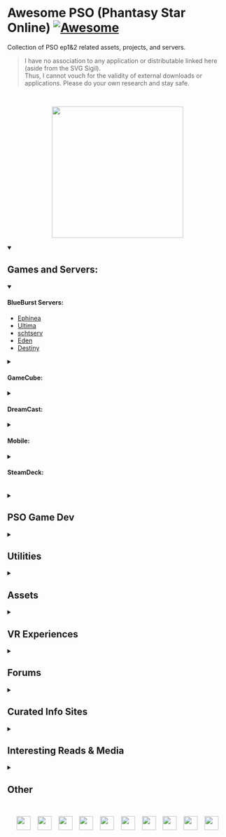 # Awesome PSO (Phantasy Star Online) [![Awesome](https://cdn.jsdelivr.net/gh/sindresorhus/awesome@d7305f38d29fed78fa85652e3a63e154dd8e8829/media/badge.svg)](https://github.com/sindresorhus/awesome)
Collection of PSO ep1&2 related assets, projects, and servers.

> I have no association to any application or distributable linked here (aside from the SVG Sigil). <br/>
> Thus, I cannot vouch for the validity of external downloads or applications.
> Please do your own research and stay safe.

<br/>

<p align="center">
  <a href="https://tcardlab.github.io/pso-title-screen/sigil">
    <img src="https://user-images.githubusercontent.com/35203441/230694323-1a1703ea-65f9-4ea1-931a-8ab8497170fe.svg" height="300" />
  </a>
</p>


<details open>
<summary><h2> Games and Servers: </h2></summary>

<details open>
<summary><h4> BlueBurst Servers: </h4></summary>

- [Ephinea](https://ephinea.pioneer2.net/)
- [Ultima](https://www.phantasystaronline.net/)
- [schtserv](https://psobb.schtserv.com/startguide/)
- [Eden](http://edenserv.net/download)
- [Destiny](https://playpso.net/)

</details>
	
<details>
<summary><h4> GameCube: </h4></summary>

May need a [GameCube Emulator](https://dolphin-emu.org/)
	
- [ISO - Internet Archive](https://archive.org/download/efgamecubeusa/Game%20Cube%20USA/#:~:text=Phantasy%20Star%20Online%20Episode%20I%20%26%20II)
- [Schtserv Network - PSO GC Connection guide](http://www.schtserv.com/forums/app.php/pso-gc-connection-guide)

Dolphin Status:
 - [PSO I & II](https://wiki.dolphin-emu.org/index.php?title=Phantasy_Star_Online_Episode_I_%26_II)
   - [Forum Support Thread](https://forums.dolphin-emu.org/Thread-gc-phantasy-star-online-episode-i-ii?highlight=Phantasy+Star+Online)
 - [PSO I & II Plus](https://wiki.dolphin-emu.org/index.php?title=Phantasy_Star_Online_Episode_I_%26_II_Plus)
   - [Forum Support Thread](https://forums.dolphin-emu.org/Thread-gc-phantasy-star-online-episode-i-ii-plus?highlight=Phantasy+Star+Online)
</details>

<details>
<summary><h4> DreamCast: </h4></summary>

May need a [DreamCast Emulator](https://redream.io/)

- [GDI - Internet Archive](https://archive.org/download/ef_SEGA_GDI_USA/Dreamcast%20GDI%20USA/#:~:text=Phantasy%20Star%20Online)
- [Phantasy Star Online : Dreamcast Live](https://dreamcastlive.net/phantasy-star-online/)
- [Sylverant](https://sylverant.net/)
- [schtserv](http://www.schtserv.com/forums/app.php/downloads#:~:text=PSO%20Dreamcast%20V1%20and%20V2)

</details>

<details>
<summary><h4> Mobile: </h4></summary>
	
<!--
reicast is dead
  https://github.com/skmp/reicast-emulator

  [(1) With the new Reicast-FH updates on Android, you can play the DC version online on the go. : PSO (reddit.com)](https://www.reddit.com/r/PSO/comments/9kq3vk/with_the_new_reicastfh_updates_on_android_you_can/)

  https://emulationking.com/reicast/

  [(183) Phantasy Star Online v1 | NVIDIA SHIELD Android TV (2015) | Reicast Emulator [1080p] | Dreamcast - YouTube](https://www.youtube.com/watch?v=B8O5sHGkahk)
-->
	
I have not seen anyone run PSO on their phone recently, but should be possible in theory.

Dolphin can run on Android:
	
  - [Video](https://www.youtube.com/watch?v=E61i0pVlZjo)
  - [Google Play Store](https://play.google.com/store/apps/details?id=org.dolphinemu.dolphinemu)
  - [Dolphin Download Page](https://dolphin-emu.org/download/)
  - See GameCube section to get ISO if necessary
	
Redream can run on Android:
	
  - [Video](https://www.youtube.com/watch?v=2_Sf_WXpoO0)
  - [Google Play Store](https://play.google.com/store/apps/details?id=io.recompiled.redream)
  - [Redream Download Page](https://redream.io/download)
  - See DreamCast section to get GDI if necessary

RetroArch can run on Android and supports both emulators mentioned above:
	
  - [Video](https://www.youtube.com/watch?v=9JYn-Dpcdk4)
  - [Google Play Store](https://play.google.com/store/apps/details?id=com.retroarch)
  - [RetroArch Home](https://www.retroarch.com/index.php)

</details>
	
<details>
<summary><h4> SteamDeck: </h4></summary>

Ephinea Guides:
  - https://www.reddit.com/r/SteamDeck/comments/w9q6ub/installing_and_running_pso_bb_ephinea/
  - https://docs.google.com/document/d/1I4AibIhq5M85wByePQ3wg8bK5s6DsOl9KQRjRkW-Oas/edit

</details>

<br/>
</details>

<details>
<summary><h2> PSO Game Dev </h2></summary>

<table>
  <tr>
    <th colspan="5">  <h3> Remakes & Remasters </h3>  </th>
  </tr>
  
  <tr>
    <th>Project Name</th>
    <th>Year of Origin <br/> (approx.)</th>
    <th>Status</th>
    <th>Showcase</th>
    <th>Resources</th>
  </tr>
  <tr>
    <td>PSO Remake <br/> (by <a href="https://github.com/HelloKitty">Glader</a>)</td>
    <td>2014</td>
    <td>Superseded by PSOBB2 in 2020</td>
    <td>
      <a href="https://www.youtube.com/watch?v=iV6skAtkGrQ">PSO Unity Remake: Forest</a>
    </td>
    <td>
      <a href="https://github.com/HelloKitty/GladNet3">GladNet</a>,
      <a href="https://github.com/BoomaNation">BoomaNation</a>
    </td>
  </tr>
  <tr>
    <td>Benjamin Collins <br/> Version</td>
    <td>2015</td>
    <td>Dropped in 2019?</td>
    <td>
      <a href="https://www.youtube.com/@BenjaminWeeb">Showcase</a>
    </td>
    <td> <a href="https://gitlab.com/dashgl">Kion/DashGL Utilities</a> </td>
  </tr>
  <tr>
    <td>Pocket PSO</td>
    <td>2017</td>
    <td>Dropped in 2017</td>
    <td>
      <a href="https://www.youtube.com/watch?v=NnfOs6UnclE">Pocket PSO PC/Mobile Test</a>
    </td>
    <td></td>
  </tr>
  <tr>
    <td>PSO Clone <br/> (by Landon Ritchie)</td>
    <td>2017</td>
    <td>Superseded by Reverie Star in ~2018</td>
    <td>
      <a href="https://www.youtube.com/watch?v=pED93N-Whz0">PSO Clone</a>
    </td>
    <td></td>
  </tr>
  <tr>
    <td>Andreas Scholl <br/> Version</td>
    <td>pre-2019</td>
    <td>Active - Low Priority</td>
    <td>
      <a href="https://www.youtube.com/watch?v=hqlFFS15Dg8">showcase</a>
    </td>
    <td>
      <a href="https://gitlab.com/dashgl/unity"> DashUnityProject </a>
    </td>
  </tr>
  <tr>
    <td><a href="http://psobb2.com">PSOBB2</a> <br/> (<a href="https://github.com/HelloKitty">Glader</a>, et al.)</td>
    <td>2020</td>
    <td>Indefinite Hiatus</td>
    <td>
      <a href="https://www.youtube.com/watch?v=uMmck7fNjlU">announcement video 1</a>, <br/>
      <a href="https://www.youtube.com/watch?v=ofAeXOMws1c">announcement video 2</a>
    </td>
    <td>
      <a href="https://github.com/HelloKitty/PSOBB2.Client">Client</a>, <br/>
      <a href="https://github.com/hellokitty/booma.proxy">Proxy</a>, <br/>
      <a href="https://github.com/hellokitty/booma.server">Server</a>, <br/>
      <a href="https://github.com/HelloKitty/PSOBB2.Content">Content</a>
    </td>
  </tr>
   <tr>
    <td>VRChat PSO</td>
    <td>pre-2019</td>
    <td>Unknown</td>
    <td>
      <a href="https://www.youtube.com/watch?v=h0kkl6Ja2ZE">Phantasy Star Online in VR!?</a>
    </td>
    <td></td>
  </tr>
  <tr>
    <td>Team Shonochan <br/> Version</td>
    <td>2021</td>
    <td>Active</td>
    <td>
      <a href="https://www.youtube.com/watch?v=QLdARRzJaTo">Phantasy star and dothack dev</a>
    </td>
    <td></td>
  </tr>
  <tr>
    <td> PSOQuest-VR <br/> by <a href="https://github.com/foxeh89">Foxeh</a> </td>
    <td>2022</td>
    <td>Unknown</td>
    <td>
      <a href="https://cdn.discordapp.com/attachments/1020720102288670781/1030287153785229312/com.Foxeh.VRFramework2-20221013-201033.mp4">Weapons Demo</a>,
      <a href="https://cdn.discordapp.com/attachments/1020720102288670781/1022373404239724544/PSOQuestTest1.mp4">Forest Demo</a>
    </td>
    <td></td>
  </tr>
  
<!--
  <tr>
    <td>name</td>
    <td>year</td>
    <td>status</td>
    <td>vid</td>
    <td>resources</td>
  </tr>
  <a href=""></a>

</table>
<table>
-->
   <tr>
    <th colspan="5">  <h3> Spin-Offs </h3>  </th>
  </tr>
  <tr>
    <th>Project Name</th>
    <th>Year of Origin <br/> (approx.)</th>
    <th>Status</th>
    <th>Showcase</th>
    <th>Resources</th>
  </tr>
  <tr>
    <td>Reverie Star <br/> (by Zorlock Studios)</td>
    <td>2018</td>
    <td>Dropped in 2020</td>
    <td>
      <a href="https://www.youtube.com/watch?v=TNfn-6KJ1GY">Reverie Star - New City Area</a>, <br/>
      <a href="https://www.youtube.com/watch?v=Pc5hum_wnxE">Reverie Star Progress Update</a>
    </td>
    <td></td>
  </tr>
  <tr>
    <td>GladMMO <br/> (Superset of PSOBB2)</td>
    <td>pre-2019</td>
    <td>Stale since 2020</td>
    <td>
      <a href="https://www.youtube.com/watch?v=F9x97CSsFso">2019 Unification Announcement</a>
    </td>
    <td>
      <a href="https://github.com/gladmmo">GladMMO Github</a>
    </td>
  </tr>
	
  <tr>
    <td>Project STAR <br/> by <a href="https://twitter.com/AexcessT">aeXcess Team</a> </td>
    <td>2019</td>
    <td>Stale since 2020</td>
    <td>
      <a href="https://www.reddit.com/r/Unity3D/comments/ex5oew/action_packed_combat_in_procedurally_generated/">City Combat Demo</a>
    </td>
    <td>
    </td>
  </tr>
  <tr>
    <td>
      <a href="https://www.playprojectpioneer.com/">Project Pioneer</a> <br/>
      (by <a href="https://photondropstudio.com/">Photon Drop Studio</a>)
    </td>
    <td>2021</td>
    <td>Active - seeking funding</td>
    <td>
      <a href="https://www.youtube.com/shorts/Dr8058UtITg">Metro-City showcase</a>
    </td>
    <td></td>
  </tr>
</table>
</details>

<details>
<summary><h2> Utilities </h2></summary>
<br/>
<details>
  <summary><i>SERVERS, EMULATORS, & DEV-SUITES:</i></summary>

  - DashGL Dev Suite
    - [Snippets - Ikaruga](https://gitlab.com/dashgl/ikaruga/-/snippets)
    - [DashGL Model Format](https://gitlab.com/dashgl/format)
    - [DashUnityProject](https://gitlab.com/dashgl/unity)
    - [Asset Lib & Exporter](https://gitlab.com/dashgl/psov2)
  - Solybum Dev Suite
    - [Tethealla](https://github.com/Solybum/Tethealla) – PSO Server
    - [PSO-Tools](https://github.com/Solybum/PSO-Tools) – PSO Utils
    - [Utilities](https://github.com/Solybum/Utilities) – General Utils
  - Glader Dev Suite
    - [Booma](https://github.com/BoomaNation) : ([Library](https://github.com/BoomaNation/Booma.Library) | [Proxy](https://github.com/HelloKitty/Booma.Proxy) | [Client](https://github.com/HelloKitty/PSOBB2.Client) | [Server](https://github.com/HelloKitty/Booma.Server)) – PSO:BB Emulation Suite
    - PSO:BB2 : ([Library](https://github.com/kanon411/PSOBB2.Library) | [Content](https://github.com/HelloKitty/PSOBB2.Content) | [Client](https://github.com/HelloKitty/PSOBB2.Client) | [Server](https://github.com/gladmmo)) – PSO:BB Remake in Unity
  - PSO Kotlin
    - [phantasmal-world](https://github.com/DaanVandenBosch/phantasmal-world) – PSO Dev-Suite (web app, utils, and WIP  server)
  - PSO Rust
    - [idolapsoserv](https://github.com/BygoneWorlds/idolapsoserv) – PSO Server
    - [Telepipe](https://github.com/BygoneWorlds/telepipe) – PSO on Dolphin Emulator 
	
  <br/>
	
Private Servers:

- [NewServe](https://github.com/fuzziqersoftware/newserv) – PSO server/proxy

</details>
  
<br>
  
<details>
  <summary><i>STATS:</i></summary> 

  - [drop chart](https://github.com/SethClydesdale/psobb-drop-charts) – PSO:bb plugin for drop chart
  - [Map Simulator](https://github.com/aldelaro5/PSOMapRNGSimulation) – PSO:gc Map RGN simulation
</details>

<br/>
	
<details>
  <summary><i> ITEM DB: </i></summary>

  - [PSO-World Items DB](https://www.pso-world.com/items.php)
  - [PSO-World Mags](https://www.pso-world.com/sections.php?section=Mags&op=viewtopsection)
  - [MAG database](https://github.com/SethClydesdale/psobb-mag-database) – PSO:bb plugin
</details>

<br/>

<details>
  <summary><i> SECTION-ID CALCULATOR: </i></summary>

  - Code
    - [gamefaqs calc in various langs](https://gamefaqs.gamespot.com/dreamcast/198288-phantasy-star-online/faqs/12520) [Ruby, Py, C#, PHP, JS, C++, C]
    - [eleriaqueen/pso-simple-section-id-calculator](https://github.com/eleriaqueen/pso-simple-section-id-calculator) [ JS ]
    - [PSOCalc](https://github.com/gar-mil/psocalc) – PSO:bb section ID calc [ JS ]
    - [ID_generator](https://github.com/DiggsAsura/PSO_Section_ID_generator) – PSO:gc section ID calc [ Rust ]
    - [secid-calc](https://github.com/TimBeard/secid-calculator) – PSO section ID calc [ Vue.js ]
  - App
    - [PSO-World Calc](http://www.pso-world.com/secid_BB.php)
    - [Solybum Calc](https://www.phantasystaronline.net/forum/index.php?/tool-box/calculators/section-id/)
  - Reference
    - [Pioneer2 Ref](https://wiki.pioneer2.net/w/Section_IDs)
    - [PSO Fandom Ref](https://pso.fandom.com/wiki/Section_ID)
    - [PhantasyStar Fandom Ref](https://phantasystar.fandom.com/wiki/Section_ID)
    - [PSO-World Articles](https://www.pso-world.com/sections.php?op=listarticles&secid=19)
</details>

<br/>

<details>
  <summary><i> MAG CALCULATOR: </i></summary>

  - [MAG Calc](https://github.com/Jimaine/PsoMagCalculator) – PSO mag calculator
  - [MAG AI](https://github.com/Lemonilla/MagAi) – Generate Mag Feeding plan
  - [MAG Feeder](https://github.com/ariajanke/mag-feeder) – Mag Feeder Tool for PSOBB
</details>

<br/>
</details>

<details>
<summary><h2> Assets </h2></summary>

  <details style="display: flex; flex-direction: row">
  <summary><i>AESTHETICS:</i></summary>
    
    
  - [pso-highres-ui](https://github.com/eleriaqueen/pso-highres-ui) – highres ui for Dolphin emulator
  - [highres-dreamcast-ui](https://github.com/eleriaqueen/pso-highres-dreamcube-ui) – highres Dreamcast ui for Dolphin emulator
  - [Custom-HUD](https://github.com/izumidaye/psobb-custom-HUD) – PSO:bb custom hud plugin
  </details><br>  
	

  <details style="display: flex; flex-direction: row">
  <summary><h3 style="display: inline"> Notable Sources: </h3></summary>
  
    NOTE – If you know of other relevant sources or title screen recreations, 
    let me know or make a PR, I'd be happy to add them here!
  

  - [@HelloKitty's PSOBB2 Title Screen](https://github.com/HelloKitty/Booma.PSOBB.Client/tree/master/Assets/Content)
    - [demo-video](https://www.youtube.com/watch?v=DB9-mvFJ53Q)
    - [dev-log video](https://www.youtube.com/watch?v=W8maC6ZdFqA)
    - /Sound/ - Has many useful sound effects and songs (title screen song included)
    - /UI/Titlescreen/ - Has the divided up assets of the title screen.  (I used the Orbs from here)
    - [PSOBB2 Discord had a good full-circle](https://cdn.discordapp.com/attachments/540689032712159281/770541845599223808/PSO.png)  (I used this in creating an SVG)
  - [GameCube Version](https://www.youtube.com/watch?v=7ORY-IFb3cY)
  - [Egg+ / anycoloregg](http://anycoloregg.web.fc2.com/PSO/ep3card/3_sozai.html)
    - [decent res full-circle](http://anycoloregg.web.fc2.com/PSO/ep3card/sozai/msg1130_1.gif)
    - [decent res inner-circle](http://anycoloregg.web.fc2.com/PSO/ep3card/sozai/msg1130_2.gif)  (I used this in creating an SVG)
  - [Circle Meaning](https://www.reddit.com/r/PSO/comments/8y4z8i/fan_translation_for_my_recent_pso_logo_project_i/)
  - [Fringes of Algo](http://www.psalgo.com/boards/phantasy-star-online-fonts-vd244.html)  (I used PSO font from here)
  - [dreamcast remake](https://cdn.discordapp.com/attachments/539772751796240386/959417156179742730/2022-04-01_12-43-34_psogame_480p.mp4)
    - notably shows use of a sprite based StarStream
  - Other Unused Fonts:  (its hard to know whats a duplicate or original source...)
    - [font2s/pso_test_regular](https://font2s.com/fonts/63345/pso_test_regular.html#.YysVlexKjOR)
    - [freefontsdownload/free-pso-test-regular-font](https://freefontsdownload.net/free-pso-test-regular-font-125365.htm)  (prob same as prior)
    - [wfonts/pso-test](https://www.wfonts.com/font/pso-test)  (prob same as prior)
    - [eleriaqueen/stylised-pso-font](https://www.pioneer2.net/community/threads/i-made-stylised-pso-fonts.13269/)  (links are broken, but I'd like a copy if anyone has them)
    - [fontstruct/phantasy_star_online](https://fontstruct.com/fontstructions/show/253199/phantasy_star_online)  (includes punctuation)
    - [fontstruct/phantasy_star_online_cyr_ver_1](https://fontstruct.com/fontstructions/show/253531/phantasy_star_online_cyr_ver_1)  (includes punctuation)
</details>

[model viewer](https://www.phantasmal.world/#/viewer/)

https://github.com/tcardlab/pso-title-screen/
	
https://github.com/eleriaqueen/pso-highres-ui
	
https://github.com/eleriaqueen/pso-highres-hud-font
	
[GCI Quest files](https://github.com/b0n3zx/PSOquest)

[VMI quest files](https://www.pso-world.com/download.php?cat=Download+Quests)

3D Models:
- [Online viewer and exporter](https://gitlab.com/dashgl/psov2)
	- [live site](https://dashgl.gitlab.io/psov2/)
	- [Spec Sheet](https://github.com/tcardlab/awesome-pso/releases/download/Model-Spec/Phantasy_Star_Document.pdf)

[PSO Remake: Forest Monster Edition – PSO-Remake (wordpress.com)](https://psoremake.wordpress.com/2016/07/24/pso-remake-forest-monster-edition/comment-page-1/#comment-1)
[Art - Forest | Trello](https://trello.com/b/bzv18Wy3/art-forest)
assets in cards?

<!--https://discord.com/channels/539764674879815682/544043325544595457/577912812479971358-->

Fonts: 

Music:
- [PSO PC Music Pack Torrent](https://psopalace.sylverant.net/downloads/PSO_PC_Music_Pack.torrent)

Texture Packs
- [AshenbubsHD](https://www.nexusmods.com/phantasystaronline/mods/3)
  - [image samples](https://www.pioneer2.net/community/threads/ashenbubs-hd-textures-for-psobb-are-incredible.23091/) 
- [Releases · eleriaqueen/pso-highres-dreamcube-ui (github.com)](https://github.com/eleriaqueen/pso-highres-dreamcube-ui)
- [Another approach at remastering textures using Stable Diffusion | Pioneer 2 - A Phantasy Star Online Community](https://www.pioneer2.net/community/threads/another-approach-at-remastering-textures-using-stable-diffusion.25517/)
- [Echelon's skins & modifications | Pioneer 2 - A Phantasy Star Online Community](https://www.pioneer2.net/community/threads/echelons-skins-modifications.4357/)
- [Skins and Mods | Pioneer 2 - A Phantasy Star Online Community](https://www.pioneer2.net/community/forums/skins-and-mods.11/)
- [Re-Texturing Pioneer II | Pioneer 2 - A Phantasy Star Online Community](https://www.pioneer2.net/community/threads/re-texturing-pioneer-ii-21-36-complete.24359/#post-199909)
- [Dreamburst HD UI Project by Luthee (a.k.a Eleria) | Pioneer 2 - A Phantasy Star Online Community](https://www.pioneer2.net/community/threads/dreamburst-hd-ui-project-by-luthee-a-k-a-eleria.25543/#post-200752)
- [eleriaqueen/pso-highres-hud-font: High resolution HUD font for Phantasy Star Online Ep. I&II (& Plus) (github.com)](https://github.com/eleriaqueen/pso-highres-hud-font)


[tcardlab/pso-title-screen: PSO title screen recreated with Vue 3 (yes it's laggy, don't use full screen)... (github.com)](https://github.com/tcardlab/pso-title-screen)

[PSO Title Screen (tcardlab.github.io)](https://tcardlab.github.io/pso-title-screen/sigil)

### Shaders et al
- [Luminati-nerd-stuff/PSO-RayTracing](https://github.com/Luminati-nerd-stuff/PSO-RayTracing)

	
 [Josh Markham - Phantasy Star Environment (artstation.com)](https://joshmarkham.artstation.com/projects/18OE8X)
 never made public...
 by Josh Markham
World Art Lead at Bungie
</details>

<details>
<summary><h2> VR Experiences </h2></summary>

<table>
  <tr>
    <th colspan="5">  <h3> Remakes & Remasters </h3>  </th>
  </tr>
  
  <tr>
    <th>World</th>
    <th>Creator</th>
    <th>Year Created</th>
    <!-- <th>Status</th> -->
  </tr>
  
  <tr>
    <td>
      <a href="https://en.vrcw.net/world/detail/wrld_f091e3af-c1a3-47e4-aa5a-b60692aaeded"> Falz Memoria </a>
    </td>
    <td>
      <a href="https://en.vrcw.net/world/author/detail/Casuallynoted"> Casuallynoted </a>
    </td>
    <td>2017</td>
  </tr>
  
  
  <tr>
    <td>
      <a href="https://en.vrcw.net/world/detail/wrld_d26bf583-c0ff-4675-acbe-41e8d29b0fa0"> Falz Memoria HD </a>
    </td>
    <td>
      <a href="https://en.vrcw.net/world/author/detail/Flashfire"> Flashfire </a>
    </td>
    <td>2019</td>
  </tr>
  <tr>
    <td>
      <a href="https://en.vrcw.net/world/detail/wrld_1d3d75f7-5a6c-4159-b833-eade2ced7377"> PSO Forest Remake V1 </a>
    </td>
    <td>
      <a href="https://en.vrcw.net/world/author/detail/Flashfire"> Flashfire </a>
    </td>
    <td>2019</td>
  </tr>
  <tr>
    <td>
      <a href="https://en.vrcw.net/world/detail/wrld_aa14fc08-6d47-4162-a47c-47095ae54fb7"> PSO Pioneer 2 </a>
    </td>
    <td>
      <a href="https://en.vrcw.net/world/author/detail/Flashfire"> Flashfire </a>
    </td>
    <td>2019</td>
  </tr>
  
  
  <tr>
    <td>
      <a href="https://en.vrcw.net/world/detail/wrld_e44821d9-e0f8-4ec7-b76d-b7e4d46e3784"> PSO_Forest </a>
    </td>
    <td>
      <a href="https://en.vrcw.net/world/author/detail/Lord%20Ardent"> Lord Ardent </a>
    </td>
    <td>2019</td>
  </tr>
  
  
  <tr>
    <td>
      <a href="https://en.vrcw.net/world/detail/wrld_9451aaca-f773-4a81-b55c-54e39f14568c"> Mines 1 - Phantasy Star Online </a>
    </td>
    <td>
      <a href="https://en.vrcw.net/world/author/detail/Silent"> Silent </a>
    </td>
    <td>2019</td>
  </tr>
  
  
  <tr>
    <td>
      <a href="https://en.vrcw.net/world/detail/wrld_fc06273d-b3eb-499a-b4db-3a31a3b2d02a"> Project Rogol ［Open-Beta］ </a>
    </td>
    <td>
      <a href="https://en.vrcw.net/world/author/detail/Dosker"> Dosker </a>
    </td>
    <td>2022</td>
  </tr>
  
</table>

</details>

<details>
<summary><h2> Forums </h2></summary>
	
- [PSO-World.com](https://www.pso-world.com/forums/forumdisplay.php?7-Phantasy-Star-Online)
- [Pioneer 2](https://www.pioneer2.net/community/)
- [Ultima Forum](https://www.phantasystaronline.net/forum/)
- [Schtserv Forum](https://schtserv.com/forums/index.php)
- [Eden Forum](http://forum.edenserv.net/)
- [Destiny Forum](https://playpso.net/forums/)
</details>


<details>
<summary><h2> Curated Info Sites </h2></summary>

- [PSO-World](https://www.pso-world.com/links-pso.php)
- [PSO Palace](https://psopalace.sylverant.net/frameset.html)
- [Wikipedia](https://en.wikipedia.org/wiki/Phantasy_Star_Online)
- Fandom
  - [PSO - Fandom](https://pso.fandom.com/wiki/Phantasy_Star_Online_Wiki)
  - [Phantasy Star - Fandom](https://phantasystar.fandom.com/wiki/Phantasy_Star_Online_(Series))
  - [Characters](https://phantasystar.fandom.com/wiki/Category:Phantasy_Star_Online_Characters)
</details>


<details>
<summary><h2> Interesting Reads & Media </h2></summary>

- [PSO will never die: how the nicest fans in gaming keep a 16-year-old MMO alive - PC Gamer](https://www.pcgamer.com/phantasy-star-online-will-never-die-how-the-nicest-fans-in-gaming-keep-a-16-year-old-mmo-alive/)
- [PSO’s original director from Sonic Team talks Diablo influences, cut features, and Christmas Nights - Polygon](https://www.polygon.com/interviews/2020/8/2/21348946/phantasy-star-online-director-diablo-cut-features-christmas-nights)
- [PSO devs on the story, the graphics, and the angry fans that used to call Sega - Polygon](https://www.polygon.com/interviews/2020/8/16/21369887/phantasy-star-online-interview-angry-fans)
- [PSO EpI&II Versus Strategy Guide - Internet Archive](https://archive.org/details/phantasystaronlineepisodeiiiversusstrategyguide/mode/2up)
- [PSO prototype - Hidden Palace](https://hiddenpalace.org/News/Phantasy_Star_Online_prototype)
- [PSO - Unseen64](https://www.unseen64.net/2008/04/11/pso-concept-beta/)
- [PSO commercial - YouTube](https://www.youtube.com/watch?v=rw6hosekixk)
- [PSO DreamCast- gamefaqs](https://gamefaqs.gamespot.com/dreamcast/198288-phantasy-star-online/faqs)
- [PSO GameCube - gamefaqs](https://gamefaqs.gamespot.com/gamecube/516243-phantasy-star-online-episode-i-and-ii/faqs)
</details>

<details>
<summary><h2> Other </h2></summary>

- [PSO Remastered 360VR video by Theanine3D](https://theanine3d.com/post/670065455257485312/pso-ep1-lobby-music-mix-interactive-vr-video) [[mirror](https://www.youtube.com/watch?v=zG1PBwSJagk)]
- [Stable Diffusion for Remastering](https://www.pioneer2.net/community/threads/another-approach-at-remastering-textures-using-stable-diffusion.25517/)
</details>

<br/>

<!--
![sigil](https://user-images.githubusercontent.com/35203441/230693972-9527d998-dd0a-44ec-8b00-920040db3da4.svg)

![sigil](https://user-images.githubusercontent.com/35203441/230694230-171e2eb5-a177-4737-80cf-ce34495a46f8.svg)

![sigil](https://user-images.githubusercontent.com/35203441/230694323-1a1703ea-65f9-4ea1-931a-8ab8497170fe.svg)

<img src="https://user-images.githubusercontent.com/35203441/230694323-1a1703ea-65f9-4ea1-931a-8ab8497170fe.svg" height="300" />
-->

<p align="center">
  <!--What could I aadd down here? old loader icon? section ID symbols?-->
  <img src="https://wiki.pioneer2.net/images/thumb/f/ff/Viridia_icon.png/64px-Viridia_icon.png" height="32" margin="10px" />
	&nbsp;&nbsp;
  <img src="https://wiki.pioneer2.net/images/thumb/9/9c/Greenill_icon.png/64px-Greenill_icon.png" height="32" />
	&nbsp;&nbsp;
  <img src="https://wiki.pioneer2.net/images/thumb/9/9e/Skyly_icon.png/64px-Skyly_icon.png" height="32" />
	&nbsp;&nbsp;
  <img src="https://wiki.pioneer2.net/images/thumb/0/0e/Bluefull_icon.png/64px-Bluefull_icon.png" height="32" />
	&nbsp;&nbsp;
  <img src="https://wiki.pioneer2.net/images/thumb/4/49/Purplenum_icon.png/64px-Purplenum_icon.png" height="32" />
	&nbsp;&nbsp;
  <img src="https://wiki.pioneer2.net/images/thumb/f/f9/Pinkal_icon.png/64px-Pinkal_icon.png" height="32" />
	&nbsp;&nbsp;
  <img src="https://wiki.pioneer2.net/images/thumb/4/4a/Redria_icon.png/64px-Redria_icon.png" height="32" />
	&nbsp;&nbsp;
  <img src="https://wiki.pioneer2.net/images/thumb/9/96/Oran_icon.png/64px-Oran_icon.png" height="32" />
	&nbsp;&nbsp;
  <img src="https://wiki.pioneer2.net/images/thumb/8/87/Yellowboze_icon.png/64px-Yellowboze_icon.png" height="32" />
	&nbsp;&nbsp;
  <img src="https://wiki.pioneer2.net/images/thumb/c/c6/Whitill_icon.png/64px-Whitill_icon.png" height="32" />
</p>
